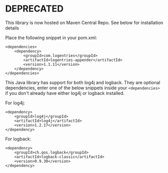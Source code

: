 DEPRECATED
===========================

This library is now hosted on Maven Central Repo. See below for installation details

Place the following snippet in your pom.xml:

    <dependencies>
        <dependency>
            <groupId>com.logentries</groupId>
            <artifactId>logentries-appender</artifactId>
            <version>1.1.11</version>
        </dependency>
    </dependencies>
    
This Java library has support for both log4j and logback. They are optional dependencies, enter one of the below snippets 
inside your `<dependencies>` if you don't already have either log4j or logback installed.

For log4j:

    <dependency>
        <groupId>log4j</groupId>
		<artifactId>log4j</artifactId>
		<version>1.2.17</version>
	</dependency>
    
For logback:

    <dependency>
        <groupId>ch.qos.logback</groupId>
        <artifactId>logback-classic</artifactId>
        <version>0.9.30</version>
    </dependency>
